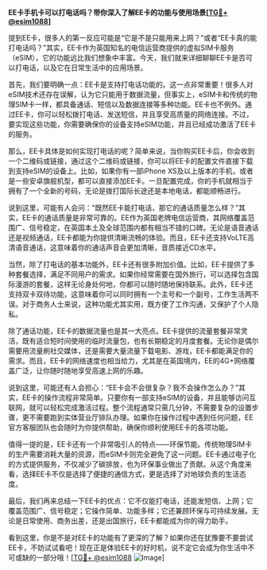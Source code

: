 **EE卡手机卡可以打电话吗？带你深入了解EE卡的功能与使用场景[[TG💪+ @esim1088](https://t.me/s/esim1088)]**

提到EE卡，很多人的第一反应可能是“它是不是只能用来上网？”或者“EE卡真的能打电话吗？”其实，EE卡作为英国知名的电信运营商提供的虚拟SIM卡服务（eSIM），它的功能远比我们想象中丰富。今天，我们就来详细聊聊EE卡是否可以打电话，以及它在日常生活中的应用场景。

首先，我们要明确一点：EE卡是支持打电话功能的。这一点非常重要！很多人对eSIM技术还存在误解，认为它只能用于数据流量，但事实上，eSIM卡和传统的物理SIM卡一样，都具备通话、短信以及数据连接等多种功能。EE卡也不例外。通过EE卡，你可以轻松拨打电话、发送短信，并且享受高质量的网络连接。不过，要实现这些功能，你需要确保你的设备支持eSIM功能，并且已经成功激活了EE卡的服务。

那么，EE卡具体是如何实现打电话的呢？简单来说，当你购买EE卡后，你会收到一个二维码或链接，通过这个二维码或链接，你可以将EE卡的配置文件直接下载到支持eSIM的设备上。比如，如果你有一部iPhone XS及以上版本的手机，或者是一些安卓旗舰机型，都可以直接添加EE卡。一旦配置完成，你的手机就相当于拥有了一个全新的号码，无论是拨打国际长途还是本地电话，都能顺畅进行。

说到这里，可能有人会问：“既然EE卡能打电话，那它的通话质量怎么样？”其实，EE卡的通话质量是非常可靠的。EE作为英国老牌电信运营商，其网络覆盖范围广、信号稳定，在英国本土及全球范围内都有相当不错的口碑。无论是语音通话还是视频通话，EE卡都能为你提供清晰流畅的体验。而且，EE卡还支持VoLTE高清语音通话，这意味着你的通话声音会更加清晰，音质接近CD水平。

当然，除了打电话的基本功能外，EE卡还有很多附加价值。比如，EE卡提供了多种套餐选择，满足不同用户的需求。如果你经常需要在国外旅行，可以选择包含国际漫游的套餐，这样无论身处何地，你都可以随时随地保持联系。此外，EE卡还支持双卡双待功能，这意味着你可以同时拥有一个主号和一个副号，工作生活两不误。对于商务人士来说，这种功能尤其实用，既方便了工作沟通，又保护了个人隐私。

除了通话功能，EE卡的数据流量也是其一大亮点。EE卡提供的流量套餐非常灵活，既有适合短时间使用的临时流量包，也有长期稳定的月度套餐。无论你是偶尔需要用流量刷社交媒体，还是需要大量流量下载电影、游戏，EE卡都能满足你的需求。而且，EE卡的网络速度也相当给力，尤其是在英国境内，EE的4G+网络覆盖广泛，让你随时随地享受高速上网的乐趣。

说到这里，可能还有人会担心：“EE卡会不会很复杂？我不会操作怎么办？”其实，EE卡的操作流程非常简单。只要你有一部支持eSIM的设备，并且能够访问互联网，就可以轻松完成激活过程。整个流程通常只需几分钟，不需要复杂的设置步骤，更不需要跑到实体营业厅排队办理。如果你在操作过程中遇到任何问题，EE官方客服团队也会随时为你提供帮助，确保你顺利使用EE卡的各项功能。

值得一提的是，EE卡还有一个非常吸引人的特点——环保节能。传统物理SIM卡的生产需要消耗大量的资源，而eSIM卡则完全避免了这一问题。EE卡通过电子化的方式提供服务，不仅减少了碳排放，也为环保事业做出了贡献。从这个角度来看，选择EE卡不仅是选择了便捷的通信方式，更是选择了对地球负责的生活态度。

最后，我们再来总结一下EE卡的优点：它不仅能打电话，还能发短信、上网；它覆盖范围广、信号稳定；它操作简单、功能多样；它还兼顾环保与可持续发展。无论是日常使用、商务出差，还是出国旅行，EE卡都能成为你的得力助手。

看到这里，你是不是对EE卡的功能有了更深的了解？如果你还在犹豫要不要尝试EE卡，不妨试试看吧！现在正是体验EE卡的好时机，说不定它会成为你生活中不可或缺的一部分哦！[[TG💪+ @esim1088](https://t.me/s/esim1088) ![Image](https://i.postimg.cc/4NQfJmqS/Snipaste-2025-05-13-00-14-12.png)]